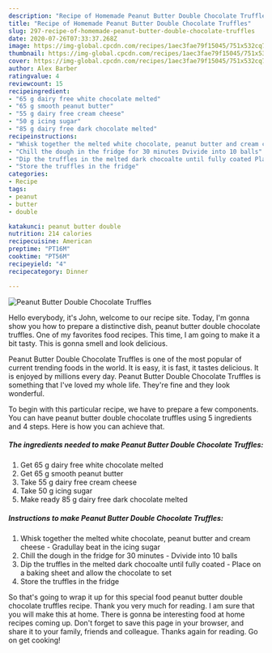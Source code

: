 ```yaml
---
description: "Recipe of Homemade Peanut Butter Double Chocolate Truffles"
title: "Recipe of Homemade Peanut Butter Double Chocolate Truffles"
slug: 297-recipe-of-homemade-peanut-butter-double-chocolate-truffles
date: 2020-07-26T07:33:37.268Z
image: https://img-global.cpcdn.com/recipes/1aec3fae79f15045/751x532cq70/peanut-butter-double-chocolate-truffles-recipe-main-photo.jpg
thumbnail: https://img-global.cpcdn.com/recipes/1aec3fae79f15045/751x532cq70/peanut-butter-double-chocolate-truffles-recipe-main-photo.jpg
cover: https://img-global.cpcdn.com/recipes/1aec3fae79f15045/751x532cq70/peanut-butter-double-chocolate-truffles-recipe-main-photo.jpg
author: Alex Barber
ratingvalue: 4
reviewcount: 15
recipeingredient:
- "65 g dairy free white chocolate melted"
- "65 g smooth peanut butter"
- "55 g dairy free cream cheese"
- "50 g icing sugar"
- "85 g dairy free dark chocolate melted"
recipeinstructions:
- "Whisk together the melted white chocolate, peanut butter and cream cheese Gradullay beat in the icing sugar"
- "Chill the dough in the fridge for 30 minutes Dvivide into 10 balls"
- "Dip the truffles in the melted dark chocoalte until fully coated Place on a baking sheet and allow the chocolate to set"
- "Store the truffles in the fridge"
categories:
- Recipe
tags:
- peanut
- butter
- double

katakunci: peanut butter double 
nutrition: 214 calories
recipecuisine: American
preptime: "PT16M"
cooktime: "PT56M"
recipeyield: "4"
recipecategory: Dinner

---
```



![Peanut Butter Double Chocolate Truffles](https://img-global.cpcdn.com/recipes/1aec3fae79f15045/751x532cq70/peanut-butter-double-chocolate-truffles-recipe-main-photo.jpg)

Hello everybody, it's John, welcome to our recipe site. Today, I'm gonna show you how to prepare a distinctive dish, peanut butter double chocolate truffles. One of my favorites food recipes. This time, I am going to make it a bit tasty. This is gonna smell and look delicious.



Peanut Butter Double Chocolate Truffles is one of the most popular of current trending foods in the world. It is easy, it is fast, it tastes delicious. It is enjoyed by millions every day. Peanut Butter Double Chocolate Truffles is something that I've loved my whole life. They're fine and they look wonderful.


To begin with this particular recipe, we have to prepare a few components. You can have peanut butter double chocolate truffles using 5 ingredients and 4 steps. Here is how you can achieve that.

<!--inarticleads1-->

##### The ingredients needed to make Peanut Butter Double Chocolate Truffles:

1. Get 65 g dairy free white chocolate melted
1. Get 65 g smooth peanut butter
1. Take 55 g dairy free cream cheese
1. Take 50 g icing sugar
1. Make ready 85 g dairy free dark chocolate melted




<!--inarticleads2-->

##### Instructions to make Peanut Butter Double Chocolate Truffles:

1. Whisk together the melted white chocolate, peanut butter and cream cheese - Gradullay beat in the icing sugar
1. Chill the dough in the fridge for 30 minutes - Dvivide into 10 balls
1. Dip the truffles in the melted dark chocoalte until fully coated - Place on a baking sheet and allow the chocolate to set
1. Store the truffles in the fridge




So that's going to wrap it up for this special food peanut butter double chocolate truffles recipe. Thank you very much for reading. I am sure that you will make this at home. There is gonna be interesting food at home recipes coming up. Don't forget to save this page in your browser, and share it to your family, friends and colleague. Thanks again for reading. Go on get cooking!

